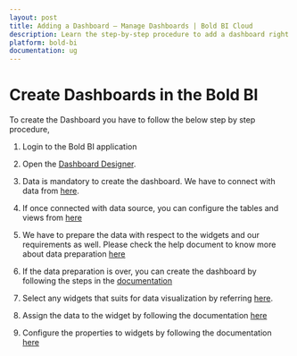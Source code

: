 ```yaml
---
layout: post
title: Adding a Dashboard – Manage Dashboards | Bold BI Cloud
description: Learn the step-by-step procedure to add a dashboard right from application login till dashboard publish in Bold BI Cloud.
platform: bold-bi
documentation: ug
---
```


# Create Dashboards in the Bold BI

To create the Dashboard you have to follow the below step by step procedure,

1.	Login to the Bold BI application
	
2. 	Open the [Dashboard Designer](/cloud-bi/getting-started/quick-start/#opening-dashboard-designer).

3.  Data is mandatory to create the dashboard. We have to connect with data from [here](/cloud-bi/getting-started/quick-start/#connecting-to-data).

4.  If once connected with data source, you can configure the tables and views from [here](/cloud-bi/getting-started/quick-start/#configuring-tables-and-views)

5.  We have to prepare the data with respect to the widgets and our requirements as well. Please check the help document to know more about data preparation [here](/cloud-bi/getting-started/quick-start/#transforming-data)

6.  If the data preparation is over, you can create the dashboard by following the steps in the [documentation](/cloud-bi/getting-started/quick-start/#creating-dashboard)

7.  Select any widgets that suits for data visualization by referring [here](/cloud-bi/getting-started/quick-start/#adding-a-widget-to-design-view).

8.  Assign the data to the widget by following the documentation [here](/cloud-bi/getting-started/quick-start/#assigning-data-to-widget)

9.  Configure the properties to widgets by following the documentation [here](/cloud-bi/getting-started/quick-start/#configuring-properties-to-widget)